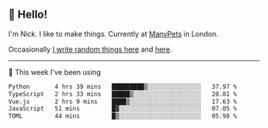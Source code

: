 ## 👋 Hello! 

I'm Nick. I like to make things. Currently at [ManyPets](https://manypets.com) in London.

Occasionally [I write random things here](https://nicksnell.com) and [here](https://twitter.com/nicksnell).

-------

🚀 This week I've been using

<!--START_SECTION:waka-->

```txt
Python       4 hrs 39 mins   █████████▒░░░░░░░░░░░░░░░   37.97 %
TypeScript   2 hrs 33 mins   █████▒░░░░░░░░░░░░░░░░░░░   20.81 %
Vue.js       2 hrs 9 mins    ████▒░░░░░░░░░░░░░░░░░░░░   17.63 %
JavaScript   51 mins         █▓░░░░░░░░░░░░░░░░░░░░░░░   07.05 %
TOML         44 mins         █▒░░░░░░░░░░░░░░░░░░░░░░░   05.98 %
```

<!--END_SECTION:waka-->
